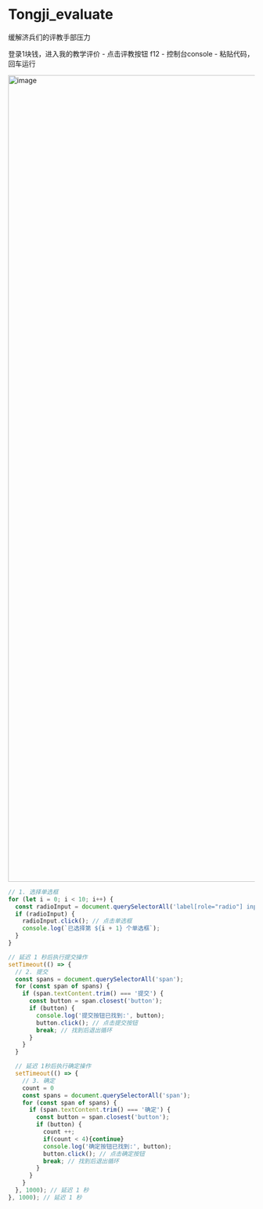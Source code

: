 # Tongji_evaluate
缓解济兵们的评教手部压力

登录1块钱，进入我的教学评价 - 点击评教按钮
f12 - 控制台console - 粘贴代码，回车运行

<img width="1645" alt="image" src="https://github.com/user-attachments/assets/93305326-ddef-4926-b2e4-350b7c316bf7" />

```js
// 1. 选择单选框
for (let i = 0; i < 10; i++) {
  const radioInput = document.querySelectorAll('label[role="radio"] input[value="A"]')[i];
  if (radioInput) {
    radioInput.click(); // 点击单选框
    console.log(`已选择第 ${i + 1} 个单选框`);
  }
}

// 延迟 1 秒后执行提交操作
setTimeout(() => {
  // 2. 提交
  const spans = document.querySelectorAll('span');
  for (const span of spans) {
    if (span.textContent.trim() === '提交') {
      const button = span.closest('button');
      if (button) {
        console.log('提交按钮已找到:', button);
        button.click(); // 点击提交按钮
        break; // 找到后退出循环
      }
    }
  }

  // 延迟 1秒后执行确定操作
  setTimeout(() => {
    // 3. 确定
    count = 0
    const spans = document.querySelectorAll('span');
    for (const span of spans) {
      if (span.textContent.trim() === '确定') {
        const button = span.closest('button');
        if (button) {
          count ++;
          if(count < 4){continue}
          console.log('确定按钮已找到:', button);
          button.click(); // 点击确定按钮
          break; // 找到后退出循环
        }
      }
    }
  }, 1000); // 延迟 1 秒
}, 1000); // 延迟 1 秒
```
